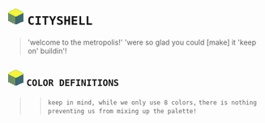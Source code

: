 # ![](block.png) ```CITYSHELL```

>>
>'welcome to the metropolis!'
>'were so glad you could [make] it
>'keep on' buildin'!
>>

## ![](block.png) ```COLOR DEFINITIONS```

>
>> ```keep in mind, while we only use 8 colors,```
>> ```there is nothing preventing us from mixing up the palette!```
>
```c
   
```
